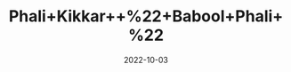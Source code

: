---
title: 'Phali+Kikkar++%22+Babool+Phali+%22'
date: '2022-10-03' 
metatag: '' 
inventory: '0' 
draft: false 
# meta description 
shortDescripton: 'Chewing+small+pieces+of+fresh+bark+of+babool+tree+can+be+good+for+oral+health.+It+not+only+help+strengthen+the+teeth+but+heals+the+gum'
description: 'Herb'
longdescription: ''
featured: True
# product Price
price: '30.0'
# Product Short Description
shortDescription: 'Chewing+small+pieces+of+fresh+bark+of+babool+tree+can+be+good+for+oral+health.+It+not+only+help+strengthen+the+teeth+but+heals+the+gum'
productID: '9067FD0D-1029-ED11-9968-005056B3A416'
type: 'products'
category: 'Herb' 
thumnailproduct: 'https://eraconnect.blob.core.windows.net/product-images/aminsaddiquidawakhana/9067FD0D-1029-ED11-9968-005056B3A416.webp' 
images:
  - image: 'https://eraconnect.blob.core.windows.net/product-images/aminsaddiquidawakhana/9067FD0D-1029-ED11-9968-005056B3A416.webp'  
Variants:
---